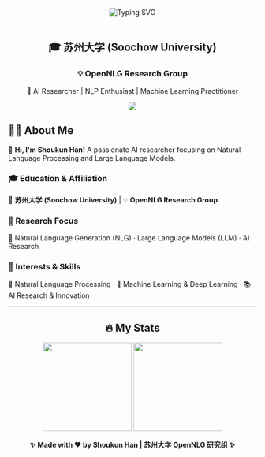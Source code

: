<div align="center">

<!-- 打字机效果标题 -->
<img src="https://readme-typing-svg.demolab.com?font=Fira+Code&size=32&duration=2800&pause=2000&color=A855F7&center=true&vCenter=true&width=940&lines=Hi+there,+I'm+Shoukun+Han;Welcome+to+my+GitHub+Profile!;AI+Researcher+at+Soochow+University" alt="Typing SVG" />

<br/>
<br/>

<!-- 机构信息 -->
<h2>🎓 苏州大学 (Soochow University)</h2>
<h3>💡 OpenNLG Research Group</h3>

<!-- 个人简介 -->
<p>🚀 AI Researcher | NLP Enthusiast | Machine Learning Practitioner</p>

<!-- 波浪分隔线 -->
<img src="https://raw.githubusercontent.com/andreasbm/readme/master/assets/lines/rainbow.png" />

</div>

## 👨‍💻 About Me

👋 **Hi, I'm Shoukun Han!** A passionate AI researcher focusing on Natural Language Processing and Large Language Models.

### 🎓 Education & Affiliation
🏫 **苏州大学 (Soochow University)** | 💡 **OpenNLG Research Group**

### 🔬 Research Focus
🎯 Natural Language Generation (NLG) · Large Language Models (LLM) · AI Research

### 🌟 Interests & Skills
🤖 Natural Language Processing · 🧠 Machine Learning & Deep Learning · 📚 AI Research & Innovation

---

<div align="center">

## 🔥 My Stats

<!-- GitHub 统计卡片 -->
<p>
  <img height="180em" src="https://github-readme-stats.vercel.app/api?username=Kshqsz&show_icons=true&theme=tokyonight&include_all_commits=true&count_private=true"/>
  <img height="180em" src="https://github-readme-stats.vercel.app/api/top-langs/?username=Kshqsz&layout=compact&langs_count=8&theme=tokyonight"/>
</p>

**✨ Made with ❤️ by Shoukun Han | 苏州大学 OpenNLG 研究组 ✨**

</div>